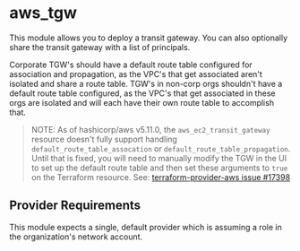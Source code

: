 # aws_tgw

This module allows you to deploy a transit gateway. You can also optionally share the
transit gateway with a list of principals.

Corporate TGW's should have a default route table configured for association and
propagation, as the VPC's that get associated aren't isolated and share a route table.
TGW's in non-corp orgs shouldn't have a default route table configured, as the VPC's
that get associated in these orgs are isolated and will each have their own route table
to accomplish that.

> NOTE: As of hashicorp/aws v5.11.0, the `aws_ec2_transit_gateway` resource doesn't
fully support handling `default_route_table_assocation` or
`default_route_table_propagation`. Until that is fixed, you will need to manually
modify the TGW in the UI to set up the default route table and then set these
arguments to `true` on the Terraform resource. See:
[terraform-provider-aws issue #17398](https://github.com/hashicorp/terraform-provider-aws/issues/17398)

## Provider Requirements

This module expects a single, default provider which is assuming a role in the
organization's network account.
